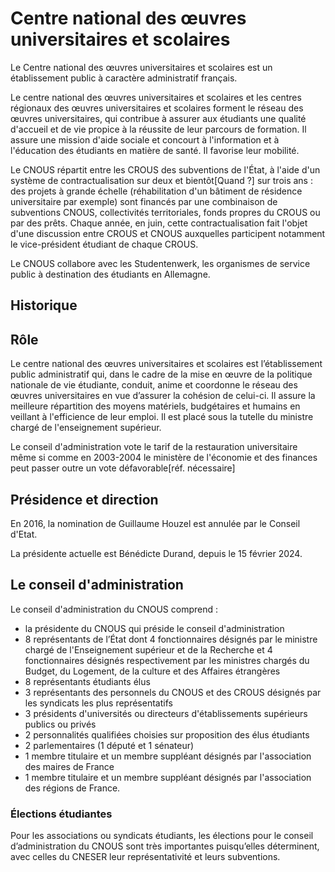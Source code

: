 # Centre national des œuvres universitaires et scolaires

Le Centre national des œuvres universitaires et scolaires est un établissement public à caractère administratif français.

Le centre national des œuvres universitaires et scolaires et les centres régionaux des œuvres universitaires et scolaires forment le réseau des œuvres universitaires, qui contribue à assurer aux étudiants une qualité d'accueil et de vie propice à la réussite de leur parcours de formation. Il assure une mission d'aide sociale et concourt à l'information et à l'éducation des étudiants en matière de santé. Il favorise leur mobilité.

Le CNOUS répartit entre les CROUS des subventions de l'État, à l'aide d'un système de contractualisation sur deux et bientôt\[Quand ?\] sur trois ans : des projets à grande échelle (réhabilitation d'un bâtiment de résidence universitaire par exemple) sont financés par une combinaison de subventions CNOUS, collectivités territoriales, fonds propres du CROUS ou par des prêts. Chaque année, en juin, cette contractualisation fait l'objet d'une discussion entre CROUS et CNOUS auxquelles participent notamment le vice-président étudiant de chaque CROUS.

Le CNOUS collabore avec les Studentenwerk, les organismes de service public à destination des étudiants en Allemagne.

## Historique

## Rôle

Le centre national des œuvres universitaires et scolaires est l’établissement public administratif qui, dans le cadre de la mise en œuvre de la politique nationale de vie étudiante, conduit, anime et coordonne le réseau des œuvres universitaires en vue d’assurer la cohésion de celui-ci. Il assure la meilleure répartition des moyens matériels, budgétaires et humains en veillant à l'efficience de leur emploi. Il est placé sous la tutelle du ministre chargé de l'enseignement supérieur.

Le conseil d'administration vote le tarif de la restauration universitaire même si comme en 2003-2004 le ministère de l'économie et des finances peut passer outre un vote défavorable\[réf. nécessaire\]

## Présidence et direction

En 2016, la nomination de Guillaume Houzel est annulée par le Conseil d'Etat.

La présidente actuelle est Bénédicte Durand, depuis le 15 février 2024.

## Le conseil d'administration

Le conseil d'administration du CNOUS comprend :

- la présidente du CNOUS qui préside le conseil d'administration
- 8 représentants de l’État dont 4 fonctionnaires désignés par le ministre chargé de l'Enseignement supérieur et de la Recherche et 4 fonctionnaires désignés respectivement par les ministres chargés du Budget, du Logement, de la culture et des Affaires étrangères
- 8 représentants étudiants élus
- 3 représentants des personnels du CNOUS et des CROUS désignés par les syndicats les plus représentatifs
- 3 présidents d'universités ou directeurs d'établissements supérieurs publics ou privés
- 2 personnalités qualifiées choisies sur proposition des élus étudiants
- 2 parlementaires (1 député et 1 sénateur)
- 1 membre titulaire et un membre suppléant désignés par l'association des maires de France
- 1 membre titulaire et un membre suppléant désignés par l'association des régions de France.

### Élections étudiantes

Pour les associations ou syndicats étudiants, les élections pour le conseil d’administration du CNOUS sont très importantes puisqu’elles déterminent, avec celles du CNESER leur représentativité et leurs subventions.
